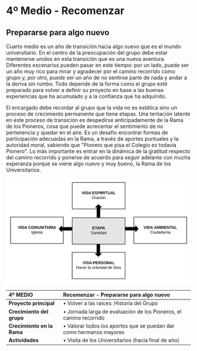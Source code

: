 # 4º Medio - Recomenzar

## Prepararse para algo nuevo

Cuarto medio es un año de transición hacia algo nuevo que es el mundo universitario. En el centro de la preocupación del grupo debe estar mantenerse unidos en esta transición que es una nueva aventura. Diferentes escenarios pueden pasar en este tiempo: por un lado, puede ser un año muy rico para mirar y agradecer por el camino recorrido como grupo y, por otro, puede ser un año de no sentirse parte de nada y andar a la deriva sin rumbo. Todo depende de la forma como el grupo esté preparado para volver a definir su proyecto en base a las buenas experiencias que ha acumulado y a la confianza que ha adquirido.

El encargado debe recordar al grupo que la vida no es estática sino un proceso de crecimiento permanente que tiene etapas. Una tentación latente en este proceso de transición es despedirse anticipadamente de la Rama de los Pioneros, cosa que puede acrecentar el sentimiento de no pertenencia y quedar en el aire. Es un desafío encontrar formas de participación adecuadas en la Rama, a través de aportes puntuales y la autoridad moral, sabiendo que "Pionero que pisa el Colegio es todavía Pionero". Lo más importante es entrar en la dinámica de la gratitud respecto del camino recorrido y ponerse de acuerdo para seguir adelante con mucha esperanza porque se viene algo nuevo y muy bueno, la Rama de los Universitarios.

![](../../.gitbook/assets/cuarto.svg)

| **4º MEDIO** | **Recomenzar - Prepararse para algo nuevo** |
| :--- | :--- |
| **Proyecto principal** | • Volver a las raíces: Historia del Grupo |
| **Crecimiento del grupo** | • Jornada larga de evaluación de los Pioneros, el camino recorrido |
| **Crecimiento en la Rama** | • Valorar todos los aportes que se puedan dar como hermanos mayores |
| **Actividades** | • Visita de los Universitarios \(hacia final de año\) |

